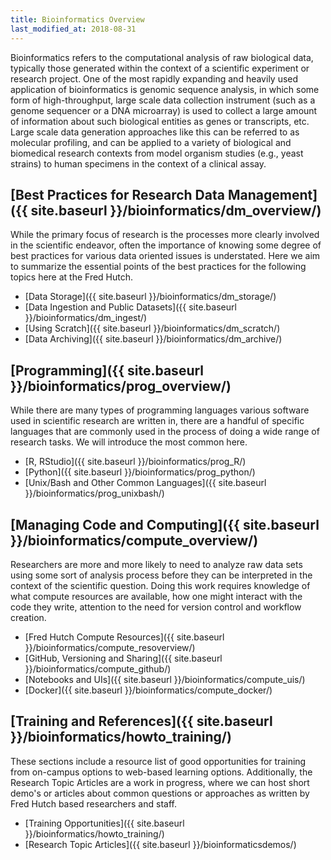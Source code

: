 ```yaml
---
title: Bioinformatics Overview
last_modified_at: 2018-08-31
---
```


Bioinformatics refers to the computational analysis of raw biological
data, typically those generated within the context of a scientific experiment or
research project. One of the most rapidly expanding and heavily
used application of bioinformatics is genomic sequence analysis,
in which some form of high-throughput, large scale data collection instrument
(such as a genome sequencer or a DNA microarray) is used to collect
a large amount of information about such biological entities as
genes or transcripts, etc.  Large scale data generation approaches like this can be referred to as molecular profiling, and can be applied to a variety of biological and biomedical research contexts from model organism studies (e.g., yeast strains) to human specimens in the context of a clinical assay.  

## [Best Practices for Research Data Management]({{ site.baseurl }}/bioinformatics/dm_overview/)
While the primary focus of research is the processes more clearly involved in the scientific endeavor, often the importance of knowing some degree of best practices for various data oriented issues is understated. Here we aim to summarize the essential points of the best practices for the following topics here at the Fred Hutch.

- [Data Storage]({{ site.baseurl }}/bioinformatics/dm_storage/)
- [Data Ingestion and Public Datasets]({{ site.baseurl }}/bioinformatics/dm_ingest/)
- [Using Scratch]({{ site.baseurl }}/bioinformatics/dm_scratch/)
- [Data Archiving]({{ site.baseurl }}/bioinformatics/dm_archive/)

## [Programming]({{ site.baseurl }}/bioinformatics/prog_overview/)
While there are many types of programming languages various software used in scientific research are written in, there are a handful of specific languages that are commonly used in the process of doing a wide range of research tasks. We will introduce the most common here.

- [R, RStudio]({{ site.baseurl }}/bioinformatics/prog_R/)
- [Python]({{ site.baseurl }}/bioinformatics/prog_python/)
- [Unix/Bash and Other Common Languages]({{ site.baseurl }}/bioinformatics/prog_unixbash/)

## [Managing Code and Computing]({{ site.baseurl }}/bioinformatics/compute_overview/)
Researchers are more and more likely to need to analyze raw data sets using some sort of analysis process before they can be interpreted in the context of the scientific question. Doing this work requires knowledge of what compute resources are available, how one might interact with the code they write, attention to the need for version control and workflow creation.  
- [Fred Hutch Compute Resources]({{ site.baseurl }}/bioinformatics/compute_resoverview/)
- [GitHub, Versioning and Sharing]({{ site.baseurl }}/bioinformatics/compute_github/)
- [Notebooks and UIs]({{ site.baseurl }}/bioinformatics/compute_uis/)
- [Docker]({{ site.baseurl }}/bioinformatics/compute_docker/)


## [Training and References]({{ site.baseurl }}/bioinformatics/howto_training/)
These sections include a resource list of good opportunities for training from on-campus options to web-based learning options.  Additionally, the Research Topic Articles are a work in progress, where we can host short demo's or articles about common questions or approaches as written by Fred Hutch based researchers and staff.  
- [Training Opportunities]({{ site.baseurl }}/bioinformatics/howto_training/)
- [Research Topic Articles]({{ site.baseurl }}/bioinformaticsdemos/)
